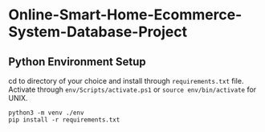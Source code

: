 # Online-Smart-Home-Ecommerce-System-Database-Project
## Python Environment Setup
cd to directory of your choice and install through `requirements.txt` file. Activate through `env/Scripts/activate.ps1` or `source env/bin/activate` for UNIX. 
```
python3 -m venv ./env
pip install -r requirements.txt
```


